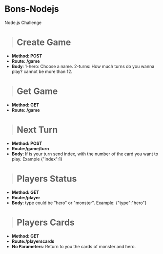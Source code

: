 # Bons-Nodejs

Node.js Challenge

> # Create Game

- **Method: POST**
- **Route: /game**
- **Body**: 1-hero: Choose a name. 2-turns: How much turns do you wanna play? cannot be more than 12.

> # Get Game

- **Method: GET**
- **Route: /game**

> # Next Turn

- **Method: POST**
- **Route:/game/turn**
- **Body**: If is your turn send index, with the number of the card you want to play. Example {"index":1}

> # Players Status

- **Method: GET**
- **Route:/player**
- **Body**: type could be "hero" or "monster". Example: {"type":"hero"}

> # Players Cards

- **Method: GET**
- **Route:/playerscards**
- **No Parameters**: Return to you the cards of monster and hero.
